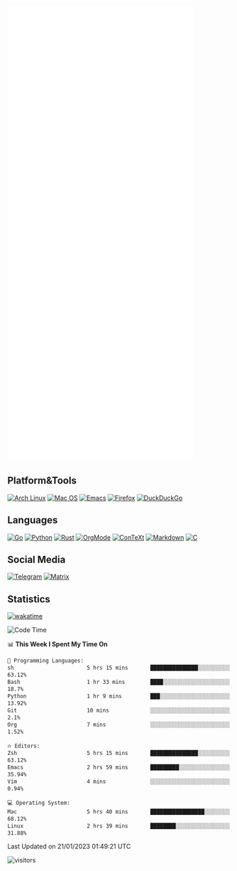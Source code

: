 ![Metrics](https://github.com/SteamedFish/SteamedFish/blob/master/github-metrics.svg)

## Platform&Tools

[![Arch Linux](https://img.shields.io/badge/ArchLinux-1793D1?logo=arch-linux&logoColor=fff&style=flat-square)](https://archlinux.org/)
[![Mac OS](https://img.shields.io/badge/MacOS-000000?style=flat-square&logo=macos&logoColor=F0F0F0)](https://www.apple.com/macos/)
[![Emacs](https://img.shields.io/badge/Emacs-%237F5AB6.svg?&style=flat-square&logo=gnu-emacs&logoColor=white)](https://www.gnu.org/software/emacs/)
[![Firefox](https://img.shields.io/badge/Firefox-FF7139?style=flat-square&logo=Firefox-Browser&logoColor=white)](https://firefox.com/)
[![DuckDuckGo](https://img.shields.io/badge/DuckDuckGo-DE5833?style=flat-square&logo=DuckDuckGo&logoColor=white)](https://duckduckgo.com/)

## Languages

[![Go](https://img.shields.io/badge/Golang-%2300ADD8.svg?style=flat-square&logo=go&logoColor=white)](https://golang.org/)
[![Python](https://img.shields.io/badge/Python-3670A0?style=flat-square&logo=python&logoColor=ffdd54)](https://www.python.org/)
[![Rust](https://img.shields.io/badge/Rust-%23000000.svg?style=flat-square&logo=rust&logoColor=white)](https://www.rust-lang.org/)
[![OrgMode](https://img.shields.io/badge/OrgMode-%23000000.svg?style=flat-square&logo=org&logoColor=white)](https://orgmode.org/)
[![ConTeXt](https://img.shields.io/badge/ConTeXt-%23008080.svg?style=flat-square&logo=latex&logoColor=white)](https://contextgarden.net/)
[![Markdown](https://img.shields.io/badge/MarkDown-%23000000.svg?style=flat-square&logo=markdown&logoColor=white)](https://daringfireball.net/projects/markdown/)
[![C](https://img.shields.io/badge/C-%2300599C.svg?style=flat-square&logo=c&logoColor=white)](https://www.iso.org/standard/74528.html)

## Social Media
[![Telegram](https://img.shields.io/badge/SteamedFish-2CA5E0?style=social&logo=telegram&logoColor=white)](https://t.me/SteamedFish)
[![Matrix](https://img.shields.io/badge/SteamedFish-2CA5E0?style=social&logo=matrix&logoColor=black)](https://matrix.to/#/@i:steamedfish.org)

## Statistics
[![wakatime](https://wakatime.com/badge/user/168280d6-fcf2-4b4f-ad3a-dc4612f35b38.svg)](https://wakatime.com/@168280d6-fcf2-4b4f-ad3a-dc4612f35b38)

<!--START_SECTION:waka-->
![Code Time](http://img.shields.io/badge/Code%20Time-2%2C258%20hrs%2029%20mins-blue)

📊 **This Week I Spent My Time On** 

```text
💬 Programming Languages: 
sh                       5 hrs 15 mins       ███████████████░░░░░░░░░░   63.12% 
Bash                     1 hr 33 mins        ████░░░░░░░░░░░░░░░░░░░░░   18.7% 
Python                   1 hr 9 mins         ███░░░░░░░░░░░░░░░░░░░░░░   13.92% 
Git                      10 mins             ░░░░░░░░░░░░░░░░░░░░░░░░░   2.1% 
Org                      7 mins              ░░░░░░░░░░░░░░░░░░░░░░░░░   1.52%

🔥 Editors: 
Zsh                      5 hrs 15 mins       ███████████████░░░░░░░░░░   63.12% 
Emacs                    2 hrs 59 mins       █████████░░░░░░░░░░░░░░░░   35.94% 
Vim                      4 mins              ░░░░░░░░░░░░░░░░░░░░░░░░░   0.94%

💻 Operating System: 
Mac                      5 hrs 40 mins       █████████████████░░░░░░░░   68.12% 
Linux                    2 hrs 39 mins       ████████░░░░░░░░░░░░░░░░░   31.88%

```


 Last Updated on 21/01/2023 01:49:21 UTC
<!--END_SECTION:waka-->

![visitors](https://visitor-badge.laobi.icu/badge?page_id=SteamedFish.SteamedFish)
